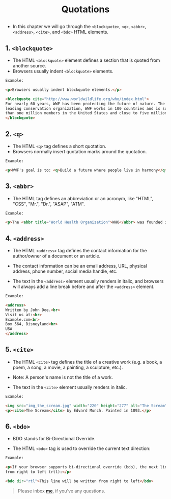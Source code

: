 <h1><p align="center">Quotations</p></h1> 

* In this chapter we will go through the `<blockquote>`, `<q>`, `<abbr>`, `<address>`, 
`<cite>`, and `<bdo>` HTML elements.

## 1. `<blockquote>` 

* The HTML `<blockquote>` element defines a section that is quoted from another source.
* Browsers usually indent `<blockquote>` elements.	

```HTML
Example:

<p>Browsers usually indent blockquote elements.</p>

<blockquote cite="http://www.worldwildlife.org/who/index.html">
For nearly 60 years, WWF has been protecting the future of nature. The world's 
leading conservation organization, WWF works in 100 countries and is supported by more 
than one million members in the United States and close to five million globally.
</blockquote>
```

## 2. `<q>`

* The HTML `<q>` tag defines a short quotation.
* Browsers normally insert quotation marks around the quotation.	

```HTML
Example:

<p>WWF's goal is to: <q>Build a future where people live in harmony</q> with nature.</p>
```

## 3. `<abbr>`

* The HTML <abbr> tag defines an abbreviation or an acronym, like "HTML", "CSS", "Mr.", 
"Dr.", "ASAP", "ATM".


```HTML
Example:

<p>The <abbr title="World Health Organization">WHO</abbr> was founded in 1948.</p>
```

## 4. `<address>`

* The HTML `<address>` tag defines the contact information for the author/owner of a 
document or an article.

* The contact information can be an email address, URL, physical address, phone number, 
social media handle, etc.

* The text in the `<address>` element usually renders in italic, and browsers will always 
add a line break before and after the `<address>` element.


```HTML
Example:

<address>
Written by John Doe.<br> 
Visit us at:<br>
Example.com<br>
Box 564, Disneyland<br>
USA
</address>
```

## 5. `<cite>`

* The HTML `<cite>` tag defines the title of a creative work (e.g. a book, a poem, a song, 
a movie, a painting, a sculpture, etc.).

* Note: A person's name is not the title of a work.

* The text in the `<cite>` element usually renders in italic.	


```HTML
Example:

<img src="img_the_scream.jpg" width="220" height="277" alt="The Scream">
<p><cite>The Scream</cite> by Edvard Munch. Painted in 1893.</p>
```	

## 6. `<bdo>`

* BDO stands for Bi-Directional Override.

* The HTML `<bdo>` tag is used to override the current text direction:

```HTML
Example:

<p>If your browser supports bi-directional override (bdo), the next line will be written 
from right to left (rtl):</p>

<bdo dir="rtl">This line will be written from right to left</bdo>
```

> Please inbox **[me](https://www.facebook.com/shoriot)**, if you've any questions.